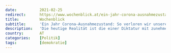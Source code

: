 ```yaml
---
date:          2021-02-25
redirect:      https://www.wochenblick.at/ein-jahr-corona-ausnahmezustand-so-verloren-wir-unsere-demokratie/
title:         Wochenblick
subtitle:      'Ein Jahr Corona-Ausnahmezustand: So verloren wir unsere Demokratie'
description:   'Die heutige Realität ist die einer Diktatur mit zunehmender Überwachungsstaatlichkeit, die unter dem Schlagwort der "Neuen Normalität" firmiert.'
country:       AT
categories:    [Politik]
tags:          [demokratie]
---
```

